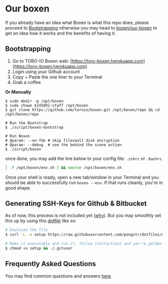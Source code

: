 Our boxen
===

If you already have an idea what Boxen is what this repo does,
please proceed to [Bootstrapping](#bootstrapping) otherwise you may
head to [boxen/our-boxen](https://github.com/boxen/our-boxen) to get
an idea how it works and the benefits of having it.

## Bootstrapping

1. Go to TORO-IO Boxen web: [https://toro-boxen.herokuapp.com](https://toro-boxen.herokuapp.com)
1. Login using your Github account
1. Copy + Paste the one liner to your Terminal
1. Grab a coffee

**Or Manually**

```
$ sudo mkdir -p /opt/boxen
$ sudo chown ${USER}:staff /opt/boxen
$ git clone https://github.com/toroio/boxen.git /opt/boxen/repo && cd /opt/boxen/repo

# Run the Bootstrap
$ ./script/boxen-bootstrap

# Run Boxen
# @param: --no-fde # skip filevault disk encryption
# @param: --debug  # see the behind the scene action
$ ./script/boxen
```

once done, you may add the line below to your config file:
`.zshrc` or `.bashrc`

```bash
[ -f /opt/boxen/env.sh ] && source /opt/boxen/env.sh
```

Once your shell is ready, open a new tab/window in your Terminal
and you should be able to successfully run `boxen --env`.
If that runs cleanly, you're in good shape.

Generating SSH-Keys for Github & Bitbucket
---

As of now, this process is not included yet ([why](https://github.com/TORO-IO/boxen/issues/73)).
But you may smoothly set this up by using this [dotfile](https://github.com/pongstr/dotfiles/blob/master/init/.gituser)
like so:

```bash
# Download the file
$ curl -L -o setup https://raw.githubusercontent.com/pongstr/dotfiles/master/init/.gituser

# Make it executable and run it, follow instructions and you're golden
$ chmod +x setup && ./.gituser
```

Frequently Asked Questions
---

You may find common questions and answers [here](docs/faq.md).
